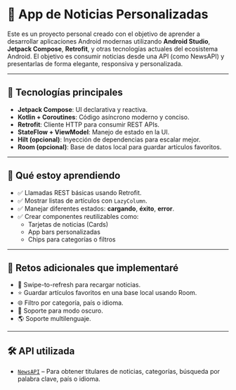# 📰 App de Noticias Personalizadas

Este es un proyecto personal creado con el objetivo de aprender a desarrollar aplicaciones Android modernas utilizando **Android Studio**, **Jetpack Compose**, **Retrofit**, y otras tecnologías actuales del ecosistema Android. El objetivo es consumir noticias desde una API (como NewsAPI) y presentarlas de forma elegante, responsiva y personalizada.

---

## 🔧 Tecnologías principales

- **Jetpack Compose**: UI declarativa y reactiva.
- **Kotlin + Coroutines**: Código asíncrono moderno y conciso.
- **Retrofit**: Cliente HTTP para consumir REST APIs.
- **StateFlow + ViewModel**: Manejo de estado en la UI.
- **Hilt (opcional)**: Inyección de dependencias para escalar mejor.
- **Room (opcional)**: Base de datos local para guardar artículos favoritos.

---

## 🧠 Qué estoy aprendiendo

- ✅ Llamadas REST básicas usando Retrofit.
- ✅ Mostrar listas de artículos con `LazyColumn`.
- ✅ Manejar diferentes estados: **cargando**, **éxito**, **error**.
- ✅ Crear componentes reutilizables como:
  - Tarjetas de noticias (Cards)
  - App bars personalizadas
  - Chips para categorías o filtros

---

## 🚀 Retos adicionales que implementaré

- 🔄 Swipe-to-refresh para recargar noticias.
- ⭐ Guardar artículos favoritos en una base local usando Room.
- 🌐 Filtro por categoría, país o idioma.
- 🌙 Soporte para modo oscuro.
- 🌎 Soporte multilenguaje.

---

## 🛠 API utilizada

- [`NewsAPI`](https://newsapi.org) – Para obtener titulares de noticias, categorías, búsqueda por palabra clave, país o idioma.
